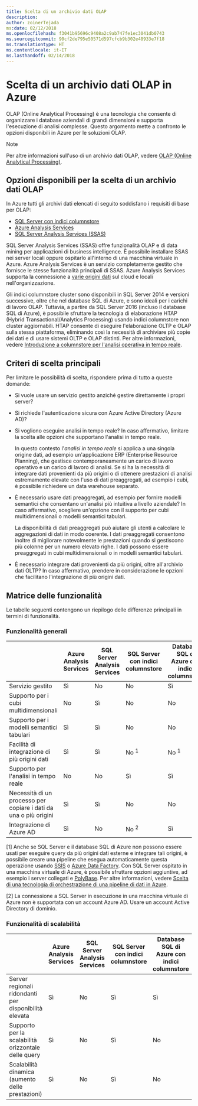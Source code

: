```yaml
---
title: Scelta di un archivio dati OLAP
description: 
author: zoinerTejada
ms:date: 02/12/2018
ms.openlocfilehash: f3041b95696c9408a2c9ab747fe1ec3041db0743
ms.sourcegitcommit: 90cf2de795e50571d597cfcb9b302e48933e7f18
ms.translationtype: HT
ms.contentlocale: it-IT
ms.lasthandoff: 02/14/2018
---
```

# <a name="choosing-an-olap-data-store-in-azure"></a>Scelta di un archivio dati OLAP in Azure

OLAP (Online Analytical Processing) è una tecnologia che consente di organizzare i database aziendali di grandi dimensioni e supporta l'esecuzione di analisi complesse. Questo argomento mette a confronto le opzioni disponibili in Azure per le soluzioni OLAP.

> [!NOTE]
> Per altre informazioni sull'uso di un archivio dati OLAP, vedere [OLAP (Online Analytical Processing)](../scenarios/online-analytical-processing.md).

## <a name="what-are-your-options-when-choosing-an-olap-data-store"></a>Opzioni disponibili per la scelta di un archivio dati OLAP

In Azure tutti gli archivi dati elencati di seguito soddisfano i requisiti di base per OLAP:

- [SQL Server con indici columnstore](/sql/relational-databases/indexes/get-started-with-columnstore-for-real-time-operational-analytics)
- [Azure Analysis Services](/azure/analysis-services/analysis-services-overview)
- [SQL Server Analysis Services (SSAS)](/sql/analysis-services/analysis-services)

SQL Server Analysis Services (SSAS) offre funzionalità OLAP e di data mining per applicazioni di business intelligence. È possibile installare SSAS nei server locali oppure ospitarlo all'interno di una macchina virtuale in Azure. Azure Analysis Services è un servizio completamente gestito che fornisce le stesse funzionalità principali di SSAS. Azure Analysis Services supporta la connessione a [varie origini dati](/azure/analysis-services/analysis-services-datasource) sul cloud e locali nell'organizzazione.

Gli indici columnstore cluster sono disponibili in SQL Server 2014 e versioni successive, oltre che nel database SQL di Azure, e sono ideali per i carichi di lavoro OLAP. Tuttavia, a partire da SQL Server 2016 (incluso il database SQL di Azure), è possibile sfruttare la tecnologia di elaborazione HTAP (Hybrid Transactional/Analytics Processing) usando indici columnstore non cluster aggiornabili. HTAP consente di eseguire l'elaborazione OLTP e OLAP sulla stessa piattaforma, eliminando così la necessità di archiviare più copie dei dati e di usare sistemi OLTP e OLAP distinti. Per altre informazioni, vedere [Introduzione a columnstore per l'analisi operativa in tempo reale](/sql/relational-databases/indexes/get-started-with-columnstore-for-real-time-operational-analytics).

## <a name="key-selection-criteria"></a>Criteri di scelta principali

Per limitare le possibilità di scelta, rispondere prima di tutto a queste domande:

- Si vuole usare un servizio gestito anziché gestire direttamente i propri server?

- Si richiede l'autenticazione sicura con Azure Active Directory (Azure AD)?

- Si vogliono eseguire analisi in tempo reale? In caso affermativo, limitare la scelta alle opzioni che supportano l'analisi in tempo reale. 

    In questo contesto l'*analisi in tempo reale* si applica a una singola origine dati, ad esempio un'applicazione ERP (Enterprise Resource Planning), che gestisce contemporaneamente un carico di lavoro operativo e un carico di lavoro di analisi. Se si ha la necessità di integrare dati provenienti da più origini o di ottenere prestazioni di analisi estremamente elevate con l'uso di dati preaggregati, ad esempio i cubi, è possibile richiedere un data warehouse separato.

- È necessario usare dati preaggregati, ad esempio per fornire modelli semantici che consentano un'analisi più intuitiva a livello aziendale? In caso affermativo, scegliere un'opzione con il supporto per cubi multidimensionali o modelli semantici tabulari. 

    La disponibilità di dati preaggregati può aiutare gli utenti a calcolare le aggregazioni di dati in modo coerente. I dati preaggregati consentono inoltre di migliorare notevolmente le prestazioni quando si gestiscono più colonne per un numero elevato righe. I dati possono essere preaggregati in cubi multidimensionali o in modelli semantici tabulari.

- È necessario integrare dati provenienti da più origini, oltre all'archivio dati OLTP? In caso affermativo, prendere in considerazione le opzioni che facilitano l'integrazione di più origini dati.

## <a name="capability-matrix"></a>Matrice delle funzionalità

Le tabelle seguenti contengono un riepilogo delle differenze principali in termini di funzionalità.

### <a name="general-capabilities"></a>Funzionalità generali

| | Azure Analysis Services | SQL Server Analysis Services | SQL Server con indici columnstore | Database SQL di Azure con indici columnstore |
| --- | --- | --- | --- | --- |
| Servizio gestito | Sì | No  | No  | Sì |
| Supporto per i cubi multidimensionali | No  | Sì | No  | No  |
| Supporto per i modelli semantici tabulari | Sì | Sì | No  | No  |
| Facilità di integrazione di più origini dati | Sì | Sì | No <sup>1</sup> | No <sup>1</sup> |
| Supporto per l'analisi in tempo reale | No  | No  | Sì | Sì |
| Necessità di un processo per copiare i dati da una o più origini | Sì | Sì | No  | No  |
| Integrazione di Azure AD | Sì | No  | No <sup>2</sup> | Sì |

[1] Anche se SQL Server e il database SQL di Azure non possono essere usati per eseguire query da più origini dati esterne e integrare tali origini, è possibile creare una pipeline che esegua automaticamente questa operazione usando [SSIS](/sql/integration-services/sql-server-integration-services) o [Azure Data Factory](/azure/data-factory/). Con SQL Server ospitato in una macchina virtuale di Azure, è possibile sfruttare opzioni aggiuntive, ad esempio i server collegati e [PolyBase](/sql/relational-databases/polybase/polybase-guide). Per altre informazioni, vedere [Scelta di una tecnologia di orchestrazione di una pipeline di dati in Azure](../technology-choices/pipeline-orchestration-data-movement.md).

[2] La connessione a SQL Server in esecuzione in una macchina virtuale di Azure non è supportata con un account Azure AD. Usare un account Active Directory di dominio.

### <a name="scalability-capabilities"></a>Funzionalità di scalabilità

| | Azure Analysis Services | SQL Server Analysis Services | SQL Server con indici columnstore | Database SQL di Azure con indici columnstore |
| --- | --- | --- | --- | --- |
| Server regionali ridondanti per disponibilità elevata  | Sì | No  | Sì | Sì |
| Supporto per la scalabilità orizzontale delle query  | Sì | No  | Sì | No  |
| Scalabilità dinamica (aumento delle prestazioni)  | Sì | No  | Sì | No  |

